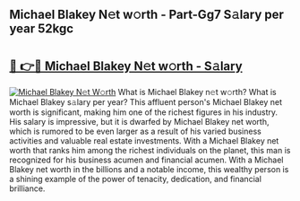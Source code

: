 ## Michael Blakey N𝚎t w𝚘rth - Part-Gg7 S𝚊lary per year 52kgc

# <h2><a href="http://gc48inv.nevu.top/?p=Michael+Blakey">🔗 👉🔴 Michael Blakey N𝚎t w𝚘rth - S𝚊lary</a></h2>

[![Michael Blakey N𝚎t W𝚘rth](https://i.imgur.com/Oavwk0R.jpeg)](http://gc48inv.nevu.top/?p=Michael+Blakey)
What is Michael Blakey n𝚎t w𝚘rth? What is Michael Blakey s𝚊lary per year?
This affluent person's Michael Blakey net worth is significant, making him one of the richest figures in his industry. His salary is impressive, but it is dwarfed by Michael Blakey net worth, which is rumored to be even larger as a result of his varied business activities and valuable real estate investments. With a Michael Blakey net worth that ranks him among the richest individuals on the planet, this man is recognized for his business acumen and financial acumen. With a Michael Blakey net worth in the billions and a notable income, this wealthy person is a shining example of the power of tenacity, dedication, and financial brilliance.
